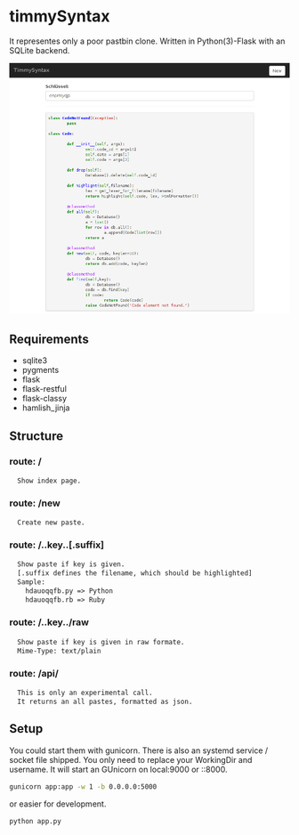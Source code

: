timmySyntax
===========

It representes only a poor pastbin clone.
Written in Python(3)-Flask with an SQLite backend.

![Paste](screenshot.png)

Requirements
------------

* sqlite3
* pygments
* flask
* flask-restful
* flask-classy
* hamlish_jinja

Structure
---------

### route: /
```
  Show index page.
```

### route: /new
```
  Create new paste.
```

### route: /..key..[.suffix]
```
  Show paste if key is given.
  [.suffix defines the filename, which should be highlighted]
  Sample: 
    hdauoqqfb.py => Python
    hdauoqqfb.rb => Ruby

```

### route: /..key../raw
```
  Show paste if key is given in raw formate.
  Mime-Type: text/plain
```

### route: /api/
```
  This is only an experimental call. 
  It returns an all pastes, formatted as json.
```

Setup
----------

You could start them with gunicorn.
There is also an systemd service / socket file shipped.
You only need to replace your WorkingDir and username. 
It will start an GUnicorn on local:9000 or ::8000.

```bash
gunicorn app:app -w 1 -b 0.0.0.0:5000
```

or easier for development.

```bash
python app.py
```





